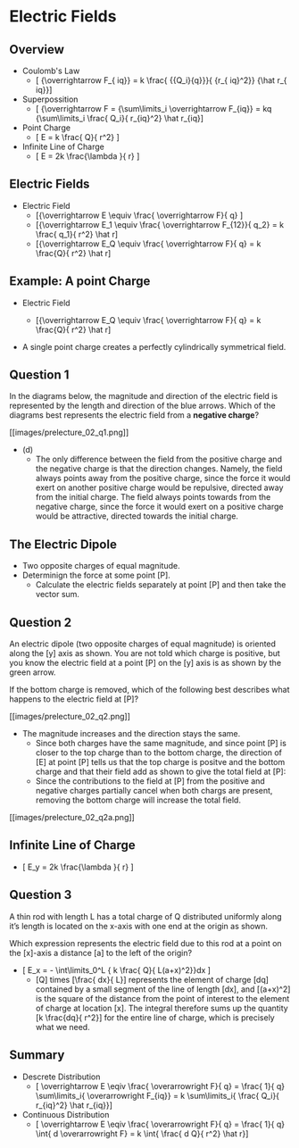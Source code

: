 # Electric Fields

## Overview
* Coulomb's Law
  * \[ {\overrightarrow F_{ iq}} = k \frac{ {{Q_i}{q}}}{ {r_{ iq}^2}} {\hat r_{ iq}}\]
* Superpossition
  * \[ {\overrightarrow F = {\sum\limits_i \overrightarrow F_{iq}} = kq {\sum\limits_i \frac{ Q_i}{ r_{iq}^2} \hat r_{iq}\]
* Point Charge
  * \[ E = k \frac{ Q}{ r^2} \]
* Infinite Line of Charge
  * \[ E = 2k \frac{\lambda }{ r} \]

## Electric Fields
* Electric Field
  * \[{\overrightarrow E \equiv \frac{ \overrightarrow F}{ q} \]
  * \[{\overrightarrow E_1 \equiv \frac{ \overrightarrow F_{12}}{ q_2} = k \frac{ q_1}{ r^2} \hat r\]
  * \[{\overrightarrow E_Q \equiv \frac{ \overrightarrow F}{ q} = k \frac{Q}{ r^2} \hat r\]

## Example: A point Charge
* Electric Field
  * \[{\overrightarrow E_Q \equiv \frac{ \overrightarrow F}{ q} = k \frac{Q}{ r^2} \hat r\]

* A single point charge creates a perfectly cylindrically symmetrical field.

## Question 1
In the diagrams below, the magnitude and direction of the electric field is represented 
by the length and direction of the blue arrows. Which of the diagrams best represents 
the electric field from a **negative charge**?

[[images/prelecture_02_q1.png]]

* (d)
  * The only difference between the field from the positive charge and the negative 
charge is that the direction changes. Namely, the field always points away from the 
positive charge, since the force it would exert on another positive charge would be 
repulsive, directed away from the initial charge. The field always points towards 
from the negative charge, since the force it would exert on a positive charge would 
be attractive, directed towards the initial charge.

## The Electric Dipole
* Two opposite charges of equal magnitude.
* Determinign the force at some point \[P\].
  * Calculate the electric fields separately at point \[P\] and then take the
vector sum.

## Question 2
An electric dipole (two opposite charges of equal magnitude) is oriented along the 
\[y\] axis as shown. You are not told which charge is positive, but you know the 
electric field at a point \[P\] on the \[y\] axis is as shown by the green arrow.

If the bottom charge is removed, which of the following best describes what happens 
to the electric field at \[P\]?

[[images/prelecture_02_q2.png]]

* The magnitude increases and the direction stays the same.
  * Since both charges have the same magnitude, and since point \[P\] is closer to 
    the top charge than to the bottom charge, the direction of \[E\] at point \[P\] tells 
    us that the top charge is positve and the bottom charge and that their field 
    add as shown to give the total field at \[P\]:
  * Since the contributions to the field at \[P\] from the positive and negative 
    charges partially cancel when both chargs are present, removing the bottom 
    charge will increase the total field.

[[images/prelecture_02_q2a.png]]

## Infinite Line of Charge

* \[ E_y = 2k \frac{\lambda }{ r} \]

## Question 3
A thin rod with length L has a total charge of Q distributed uniformly along 
it’s length is located on the x-axis with one end at the origin as shown.

Which expression represents the electric field due to this rod at a point on 
the \[x\]-axis a distance \[a\] to the left of the origin?



* \[ E_x = - \int\limits_0^L { k \frac{ Q}{ L(a+x)^2}}dx \]
  * \[Q\] times \[\frac{ dx}{ L}\] represents the element of charge \[dq\] contained by a small 
    segment of the line of length \[dx\], and \[(a+x)^2\] is the square of the 
    distance from the point of interest to the element of charge at location 
    \[x\]. The integral therefore sums up the quantity \[k \frac{dq}{ r^2}\] for the entire 
    line of charge, which is precisely what we need.

## Summary 

* Descrete Distribution
  * \[ \overrightarrow E \eqiv \frac{ \overarrowright F}{ q} = \frac{ 1}{ q} \sum\limits_i{ \overarrowright F_{iq}} = k \sum\limits_i{ \frac{ Q_i}{ r_{iq}^2} \hat r_{iq}}\]
* Continuous Distribution
  * \[ \overrightarrow E \eqiv \frac{ \overarrowright F}{ q} = \frac{ 1}{ q} \int{ d \overarrowright F} = k \int{ \frac{ d Q}{ r^2} \hat r}\]